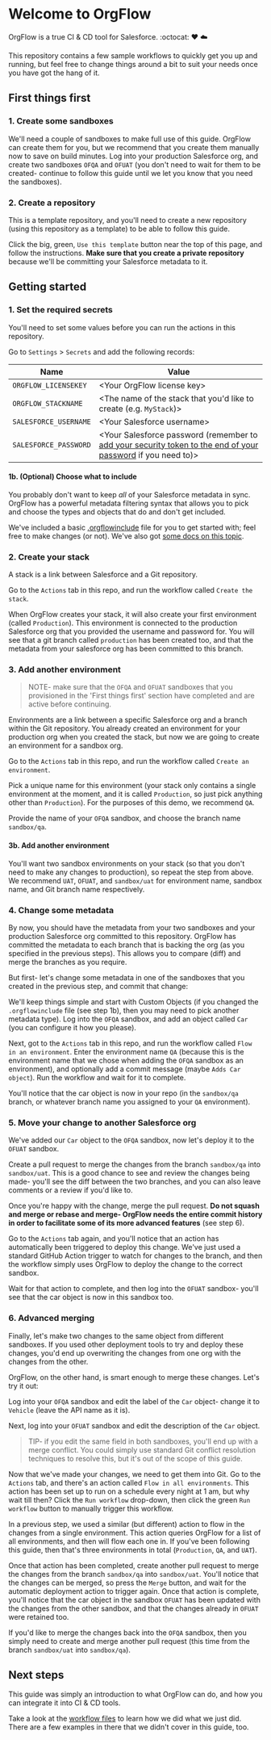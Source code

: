 # Welcome to OrgFlow

OrgFlow is a true CI & CD tool for Salesforce. :octocat: ♥️ ☁️

This repository contains a few sample workflows to quickly get you up and running, but feel free to change things around a bit to suit your needs once you have got the hang of it.

## First things first

### 1. Create some sandboxes

We'll need a couple of sandboxes to make full use of this guide. OrgFlow can create them for you, but we recommend that you create them manually now to save on build minutes. Log into your production Salesforce org, and create two sandboxes `OFQA` and `OFUAT` (you don't need to wait for them to be created- continue to follow this guide until we let you know that you need the sandboxes).

### 2. Create a repository

This is a template repository, and you'll need to create a new repository (using this repository as a template) to be able to follow this guide.

Click the big, green, `Use this template` button near the top of this page, and follow the instructions. **Make sure that you create a private repository** because we'll be committing your Salesforce metadata to it.

## Getting started

### 1. Set the required secrets

You'll need to set some values before you can run the actions in this repository. 

Go to `Settings` > `Secrets` and add the following records:

| Name | Value |
| --- | --- |
| `ORGFLOW_LICENSEKEY` | \<Your OrgFlow license key\> |
| `ORGFLOW_STACKNAME` | \<The name of the stack that you'd like to create (e.g. `MyStack`)\> |
| `SALESFORCE_USERNAME` | \<Your Salesforce username\> |
| `SALESFORCE_PASSWORD` | \<Your Salesforce password (remember to [add your security token to the end of your password](https://developer.salesforce.com/docs/atlas.en-us.api.meta/api/sforce_api_concepts_security.htm) if you need to)\> |

#### 1b. (Optional) Choose what to include

You probably don't want to keep *all* of your Salesforce metadata in sync. OrgFlow has a powerful metadata filtering syntax that allows you to pick and choose the types and objects that do and don't get included.

We've included a basic [.orgflowinclude](.orgflowinclude) file for you to get started with; feel free to make changes (or not). We've also got [some docs on this topic](https://docs.orgflow.io/reference/glossary/orgflow-include-file.html).

### 2. Create your stack

A stack is a link between Salesforce and a Git repository.

Go to the `Actions` tab in this repo, and run the workflow called `Create the stack`.

When OrgFlow creates your stack, it will also create your first environment (called `Production`). This environment is connected to the production Salesforce org that you provided the username and password for. You will see that a git branch called `production` has been created too, and that the metadata from your salesforce org has been committed to this branch.

### 3. Add another environment

> NOTE- make sure that the `OFQA` and `OFUAT` sandboxes that you provisioned in the 'First things first' section have completed and are active before continuing.

Environments are a link between a specific Salesforce org and a branch within the Git repository. You already created an environment for your production org when you created the stack, but now we are going to create an environment for a sandbox org.

Go to the `Actions` tab in this repo, and run the workflow called `Create an environment`.

Pick a unique name for this environment (your stack only contains a single environment at the moment, and it is called `Production`, so just pick anything other than `Production`). For the purposes of this demo, we recommend `QA`.

Provide the name of your `OFQA` sandbox, and choose the branch name `sandbox/qa`.

#### 3b. Add another environment

You'll want two sandbox environments on your stack (so that you don't need to make any changes to production), so repeat the step from above. We recommend `UAT`, `OFUAT`, and `sandbox/uat` for environment name, sandbox name, and Git branch name respectively.

### 4. Change some metadata

By now, you should have the metadata from your two sandboxes and your production Salesforce org committed to this repository. OrgFlow has committed the metadata to each branch that is backing the org (as you specified in the previous steps). This allows you to compare (diff) and merge the branches as you require.

But first- let's change some metadata in one of the sandboxes that you created in the previous step, and commit that change:

We'll keep things simple and start with Custom Objects (if you changed the `.orgflowinclude` file (see step 1b), then you may need to pick another metadata type). Log into the `OFQA` sandbox, and add an object called `Car` (you can configure it how you please).

Next, got to the `Actions` tab in this repo, and run the workflow called `Flow in an environment`. Enter the environment name `QA` (because this is the environment name that we chose when adding the `OFQA` sandbox as an environment), and optionally add a commit message (maybe `Adds Car object`). Run the workflow and wait for it to complete.

You'll notice that the car object is now in your repo (in the `sandbox/qa` branch, or whatever branch name you assigned to your `QA` environment).

### 5. Move your change to another Salesforce org

We've added our `Car` object to the `OFQA` sandbox, now let's deploy it to the `OFUAT` sandbox.

Create a pull request to merge the changes from the branch `sandbox/qa` into `sandbox/uat`. This is a good chance to see and review the changes being made- you'll see the diff between the two branches, and you can also leave comments or a review if you'd like to.

Once you're happy with the change, merge the pull request. **Do not squash and merge or rebase and merge- OrgFlow needs the entire commit history in order to facilitate some of its more advanced features** (see step 6).

Go to the `Actions` tab again, and you'll notice that an action has automatically been triggered to deploy this change. We've just used a standard GitHub Action trigger to watch for changes to the branch, and then the workflow simply uses OrgFlow to deploy the change to the correct sandbox.

Wait for that action to complete, and then log into the `OFUAT` sandbox- you'll see that the car object is now in this sandbox too.

### 6. Advanced merging

Finally, let's make two changes to the same object from different sandboxes. If you used other deployment tools to try and deploy these changes, you'd end up overwriting the changes from one org with the changes from the other.

OrgFlow, on the other hand, is smart enough to merge these changes. Let's try it out:

Log into your `OFQA` sandbox and edit the label of the `Car` object- change it to `Vehicle` (leave the API name as it is).

Next, log into your `OFUAT` sandbox and edit the description of the `Car` object.

> TIP- if you edit the same field in both sandboxes, you'll end up with a merge conflict. You could simply use standard Git conflict resolution techniques to resolve this, but it's out of the scope of this guide.

Now that we've made your changes, we need to get them into Git. Go to the `Actions` tab, and there's an action called `Flow in all environments`. This action has been set up to run on a schedule every night at 1 am, but why wait till then? Click the `Run workflow` drop-down, then click the green `Run workflow` button to manually trigger this workflow.

In a previous step, we used a similar (but different) action to flow in the changes from a single environment. This action queries OrgFlow for a list of all environments, and then will flow each one in. If you've been following this guide, then that's three environments in total (`Production`, `QA`, and `UAT`).

Once that action has been completed, create another pull request to merge the changes from the branch `sandbox/qa` into `sandbox/uat`. You'll notice that the changes can be merged, so press the `Merge` button, and wait for the automatic deployment action to trigger again. Once that action is complete, you'll notice that the car object in the sandbox `OFUAT` has been updated with the changes from the other sandbox, and that the changes already in `OFUAT` were retained too.

If you'd like to merge the changes back into the `OFQA` sandbox, then you simply need to create and merge another pull request (this time from the branch `sandbox/uat` into `sandbox/qa`).

## Next steps

This guide was simply an introduction to what OrgFlow can do, and how you can integrate it into CI & CD tools.

Take a look at the [workflow files](.github/workflows) to learn how we did what we just did. There are a few examples in there that we didn't cover in this guide, too.
